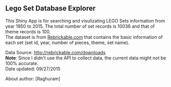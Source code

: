 ## Lego Set Database Explorer  

This Shiny App is for searching and visulizating LEGO Sets information from year 1950 to 2015. The total number of set records is 10036 and that of theme records is 100.  
The dataset is from [Rebrickable.com](http://rebrickable.com/) that contains the basic information of each set (set id, year, number of pieces, theme, set name).  

Data Source: http://rebrickable.com/downloads  
**Note**: Since I didn't use the API to collect data, the current data might not be 100% accurate.  
Date updated: 09/27/2015  

About author: [Raghuram]    